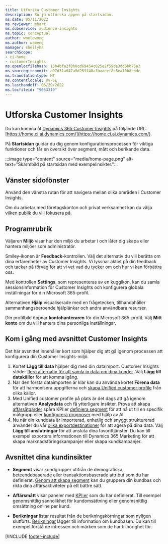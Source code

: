 ```yaml
---
title: Utforska Customer Insights
description: Börja utforska appen på startsidan.
ms.date: 05/11/2022
ms.reviewer: mhart
ms.subservice: audience-insights
ms.topic: conceptual
author: wmelewong
ms.author: wameng
manager: shellyha
searchScope:
- ci-home
- customerInsights
ms.openlocfilehash: 13b4bfa2f0b0cd69454c025e2f59de3dd6bb75a3
ms.sourcegitcommit: a97d31a647a5d259140a1baaeef8c6ea10b8cbde
ms.translationtype: HT
ms.contentlocale: sv-SE
ms.lasthandoff: 06/29/2022
ms.locfileid: "9053319"
---
```

# <a name="explore-customer-insights"></a>Utforska Customer Insights

Du kan komma åt [Dynamics 365 Customer Insights](https://home.ci.ai.dynamics.com/) på följande URL: [https://home.ci.ai.dynamics.com/](https://home.ci.ai.dynamics.com/).

På **Startsidan** guidar du dig genom konfigurationsprocessen för viktiga funktioner och får en översikt över segment, mått och berikande data.

:::image type="content" source="media/home-page.png" alt-text="Skärmbild på startsidan med exempelinsikter.":::

## <a name="left-side-pane"></a>Vänster sidofönster

Använd den vänstra rutan för att navigera mellan olika områden i Customer Insights.

Om du arbetar med företagskonton och privat verksamhet kan du välja vilken publik du vill fokusera på.

## <a name="application-header"></a>Programrubrik

Väljaren **Miljö** visar hur den miljö du arbetar i och låter dig skapa eller hantera miljöer som administratör.

Smiley-ikonen är **Feedback**-kontrollen. Välj det alternativ du vill berätta om dina erfarenheter av Customer Insights. Vi lyssnar aktivt på din feedback och tackar på förväg för att vi vet vad du tycker om och hur vi kan förbättra oss.

Med kontrollen **Settings**, som representeras av en kuggikon, kan du samla sessionsinformation för Customer Insights och konfigurera globala inställningar för din Microsoft 365-profil.

Alternativen **Hjälp** visualiserade med en frågetecken, tillhandahåller sammanhangsberoende hjälplänkar och andra användbara resurser.

Din profilbild öppnar **kontohanteraren** för din Microsoft 365-profil. Välj **Mitt konto** om du vill hantera dina personliga inställningar.

## <a name="getting-started-with-customer-insights-section"></a>Kom i gång med avsnittet Customer Insights

Det här avsnittet innehåller kort som hjälper dig att gå igenom processen att konfigurera din Customer Insights-miljö.

1. Kortet **Lägg till data** hjälper dig med din dataimport. Customer Insights stöder [flera alternativ för att samla in data om dina kunder](data-sources.md). Välj **Lägg till datakällor** för att komma igång.
1. När den första dataimporten är klar kan du använda kortet **Förena data** för att harmonisera uppgifterna och [skapa Unified customer profile](data-unification.md) från olika källor. 
1. Med Unified customer profile på plats är det dags att gå igenom alternativen **Analysdata** och få ytterligare insikter. Prova att skapa [affärsåtgärder](measures.md) spåra KPI:er [definiera segment](segments.md) för att nå ut till en specifik målgrupp eller [konfigurera prognoser](predictions-overview.md) med hjälp av AI.
1. Nu när din kunddata är importerad, enhetlig och snyggt strukturerad använder du vår [olika exportdestinationer](export-destinations.md) för att agera på dina data. Välj **Lägg till anslutningar** för att ansluta dina favorittjänster. Du kan till exempel exportera informationen till Dynamics 365 Marketing för att skapa marknadsföringskampanjer eller skapa kundkampanjer. 

## <a name="your-customer-insights-section"></a>Avsnittet dina kundinsikter

- **Segment** visar kundgrupper utifrån de demografiska, beteendebaserade eller transaktionsbaserade attribut som du har definierat. [Genom att skapa segment](segments.md) kan du gruppera din kundbas och rikta dina affärsaktiviteter på ett bättre sätt.

- **Affärsmått** visar paneler med [KPI:er](measures.md) som du har definierat. Till exempel genomsnittlig sannolikhet för kundomsättning eller genomsnittlig omsättning online per kund.

- **Berikningar** listar resultat från de berikningskörningar som nyligen slutförts. [Berikningar](enrichment-hub.md) lägger till information om kundbasen. Du kan till exempel förstå de intressen och märken som de har tillhörighet för.


[!INCLUDE [footer-include](includes/footer-banner.md)]
